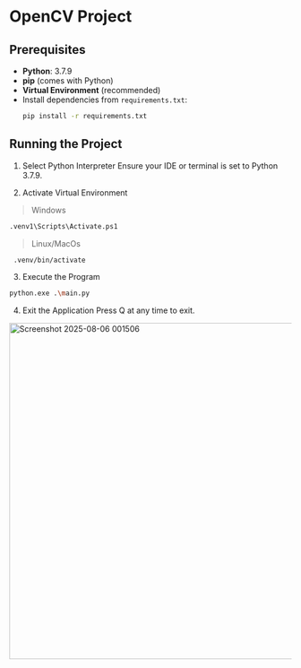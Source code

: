 # OpenCV Project

## Prerequisites
- **Python**: 3.7.9
- **pip** (comes with Python)
- **Virtual Environment** (recommended)
- Install dependencies from `requirements.txt`:
  ```bash
  pip install -r requirements.txt
  ```
## Running the Project
1) Select Python Interpreter
Ensure your IDE or terminal is set to Python 3.7.9.

2) Activate Virtual Environment
> Windows
  ```bash
  .venv1\Scripts\Activate.ps1
```
> Linux/MacOs
```bash
 .venv/bin/activate
```
3) Execute the Program
```bash
python.exe .\main.py
```
4) Exit the Application
Press Q at any time to exit.

<img width="600"  alt="Screenshot 2025-08-06 001506" src="https://github.com/user-attachments/assets/136aa537-de56-4c68-81d9-8b6b65fb9375" />

